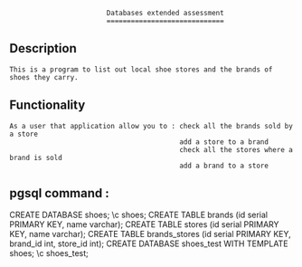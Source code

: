 
							Databases extended assessment
 							=============================

 Description
 -----------

 	This is a program to list out local shoe stores and the brands of shoes they carry.
 
 Functionality 
 -------------

 	As a user that application allow you to : check all the brands sold by a store
 			                        		  add a store to a brand
 			                        		  check all the stores where a brand is sold
 			                        		  add a brand to a store

pgsql command :
---------------

CREATE DATABASE shoes;
\c shoes;
CREATE TABLE brands (id serial PRIMARY KEY, name varchar);
CREATE TABLE stores (id serial PRIMARY KEY, name varchar);
CREATE TABLE brands_stores (id serial PRIMARY KEY, brand_id int, store_id int);
CREATE DATABASE shoes_test WITH TEMPLATE shoes;
\c shoes_test;

